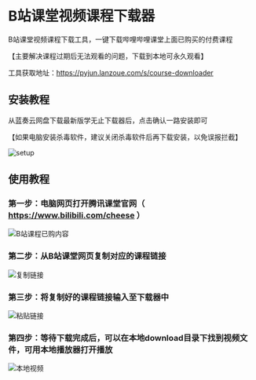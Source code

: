 # B站课堂视频课程下载器

B站课堂视频课程下载工具，一键下载哔哩哔哩课堂上面已购买的付费课程

【主要解决课程过期后无法观看的问题，下载到本地可永久观看】

工具获取地址：https://pyjun.lanzoue.com/s/course-downloader

## 安装教程
从蓝奏云网盘下载最新版学无止下载器后，点击确认一路安装即可

【如果电脑安装杀毒软件，建议关闭杀毒软件后再下载安装，以免误报拦截】

![setup](https://github.com/PyJun/xiaoetech_downlaoder/assets/39453044/e233a6a5-9d22-46eb-874e-90b9c8a91572)


## 使用教程
### 第一步：电脑网页打开腾讯课堂官网（ https://www.bilibili.com/cheese ）
![B站课程已购内容](https://github.com/PyJun/bilibili_downloader/assets/39453044/b3c5d794-8f78-43e9-8642-c1a5ec075481)
### 第二步：从B站课堂网页复制对应的课程链接
![复制链接](https://github.com/PyJun/bilibili_downloader/assets/39453044/97430c9b-d141-45dd-8d39-f87e8893e742)
### 第三步：将复制好的课程链接输入至下载器中
![粘贴链接](https://github.com/PyJun/bilibili_downloader/assets/39453044/fbf66a48-94c2-452f-8270-aa5489e771b7)
### 第四步：等待下载完成后，可以在本地download目录下找到视频文件，可用本地播放器打开播放
![本地视频](https://github.com/PyJun/bilibili_downloader/assets/39453044/5ad1b772-53ab-4dd6-8a09-654e949927de)

